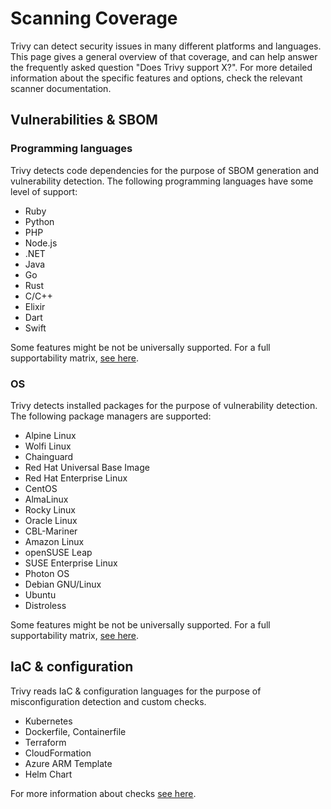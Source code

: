 # Scanning Coverage

Trivy can detect security issues in many different platforms and languages. This page gives a general overview of that coverage, and can help answer the frequently asked question "Does Trivy support X?". For more detailed information about the specific features and options, check the relevant scanner documentation.

## Vulnerabilities & SBOM

### Programming languages
Trivy detects code dependencies for the purpose of SBOM generation and vulnerability detection. The following programming languages have some level of support:

- Ruby
- Python
- PHP
- Node.js
- .NET
- Java
- Go
- Rust
- C/C++
- Elixir
- Dart
- Swift

Some features might be not be universally supported. For a full supportability matrix, [see here](../docs/scanner/vulnerability/language/index.md).

### OS
Trivy detects installed packages for the purpose of vulnerability detection. The following package managers are supported:

- Alpine Linux
- Wolfi Linux
- Chainguard
- Red Hat Universal Base Image
- Red Hat Enterprise Linux
- CentOS
- AlmaLinux
- Rocky Linux
- Oracle Linux
- CBL-Mariner
- Amazon Linux
- openSUSE Leap
- SUSE Enterprise Linux
- Photon OS
- Debian GNU/Linux
- Ubuntu
- Distroless

Some features might be not be universally supported. For a full supportability matrix, [see here](../docs/scanner/vulnerability/os.md).

## IaC & configuration
Trivy reads IaC & configuration languages for the purpose of misconfiguration detection and custom checks.

- Kubernetes
- Dockerfile, Containerfile
- Terraform 
- CloudFormation
- Azure ARM Template
- Helm Chart

For more information about checks [see here](../docs/misconfiguration/policy/builtin.md).
